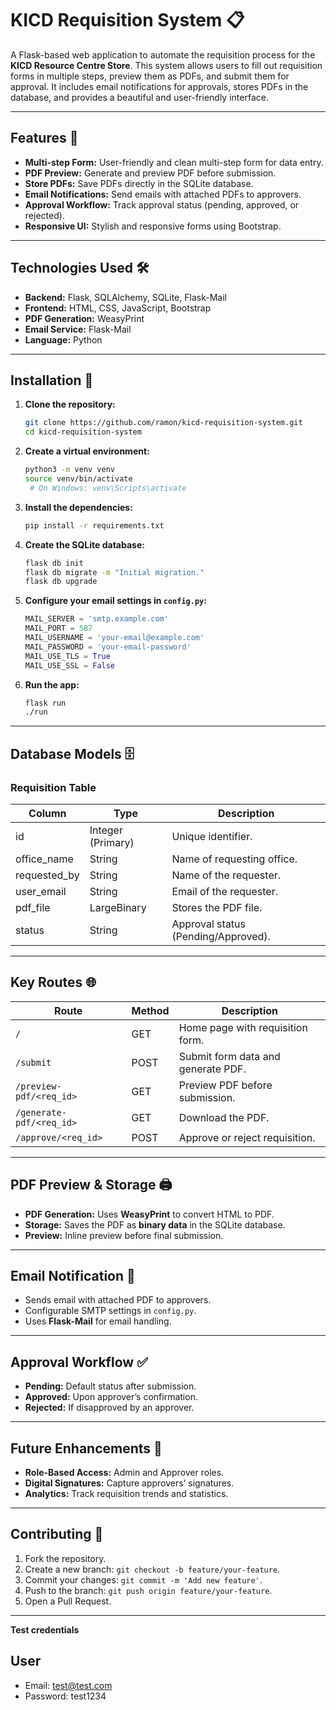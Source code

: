 # **KICD Requisition System 📋**  
A Flask-based web application to automate the requisition process for the **KICD Resource Centre Store**. This system allows users to fill out requisition forms in multiple steps, preview them as PDFs, and submit them for approval. It includes email notifications for approvals, stores PDFs in the database, and provides a beautiful and user-friendly interface.

---

## **Features 🌟**
- **Multi-step Form:** User-friendly and clean multi-step form for data entry.  
- **PDF Preview:** Generate and preview PDF before submission.  
- **Store PDFs:** Save PDFs directly in the SQLite database.  
- **Email Notifications:** Send emails with attached PDFs to approvers.  
- **Approval Workflow:** Track approval status (pending, approved, or rejected).  
- **Responsive UI:** Stylish and responsive forms using Bootstrap.  

---

## **Technologies Used 🛠️**
- **Backend:** Flask, SQLAlchemy, SQLite, Flask-Mail  
- **Frontend:** HTML, CSS, JavaScript, Bootstrap  
- **PDF Generation:** WeasyPrint  
- **Email Service:** Flask-Mail  
- **Language:** Python  

---

## **Installation 🚀**
1. **Clone the repository:**  
   ```bash
   git clone https://github.com/ramon/kicd-requisition-system.git
   cd kicd-requisition-system
   ```

2. **Create a virtual environment:**
   ```bash
   python3 -m venv venv
   source venv/bin/activate 
    # On Windows: venv\Scripts\activate
   ```

3. **Install the dependencies:**
   ```bash
   pip install -r requirements.txt
   ```

4. **Create the SQLite database:**
   ```bash
   flask db init
   flask db migrate -m "Initial migration."
   flask db upgrade
   ```

5. **Configure your email settings in `config.py`:**
   ```python
   MAIL_SERVER = 'smtp.example.com'
   MAIL_PORT = 587
   MAIL_USERNAME = 'your-email@example.com'
   MAIL_PASSWORD = 'your-email-password'
   MAIL_USE_TLS = True
   MAIL_USE_SSL = False
   ```

6. **Run the app:**
   ```bash
   flask run
   ./run
   ```

---

## **Database Models 🗄️**

### **Requisition Table**
| Column           | Type               | Description                           |
|------------------|--------------------|---------------------------------------|
| id               | Integer (Primary)  | Unique identifier.                    |
| office_name      | String             | Name of requesting office.            |
| requested_by     | String             | Name of the requester.                |
| user_email       | String             | Email of the requester.               |
| pdf_file         | LargeBinary        | Stores the PDF file.                  |
| status           | String             | Approval status (Pending/Approved).   |

---

## **Key Routes 🌐**

| Route                        | Method   | Description                                    |
|------------------------------|----------|------------------------------------------------|
| `/`                          | GET      | Home page with requisition form.               |
| `/submit`                    | POST     | Submit form data and generate PDF.             |
| `/preview-pdf/<req_id>`      | GET      | Preview PDF before submission.                 |
| `/generate-pdf/<req_id>`     | GET      | Download the PDF.                              |
| `/approve/<req_id>`          | POST     | Approve or reject requisition.                 |

---

## **PDF Preview & Storage 🖨️**
- **PDF Generation:** Uses **WeasyPrint** to convert HTML to PDF.  
- **Storage:** Saves the PDF as **binary data** in the SQLite database.  
- **Preview:** Inline preview before final submission.  

---

## **Email Notification 📧**
- Sends email with attached PDF to approvers.  
- Configurable SMTP settings in `config.py`.  
- Uses **Flask-Mail** for email handling.  

---

## **Approval Workflow ✅**
- **Pending:** Default status after submission.  
- **Approved:** Upon approver’s confirmation.  
- **Rejected:** If disapproved by an approver.  

---

## **Future Enhancements 🌱**
- **Role-Based Access:** Admin and Approver roles.  
- **Digital Signatures:** Capture approvers’ signatures.  
- **Analytics:** Track requisition trends and statistics.  

---

## **Contributing 🤝**
1. Fork the repository.  
2. Create a new branch: `git checkout -b feature/your-feature`.  
3. Commit your changes: `git commit -m 'Add new feature'`.  
4. Push to the branch: `git push origin feature/your-feature`.  
5. Open a Pull Request.  

---

**Test credentials**
## User
- Email: test@test.com
- Password: test1234